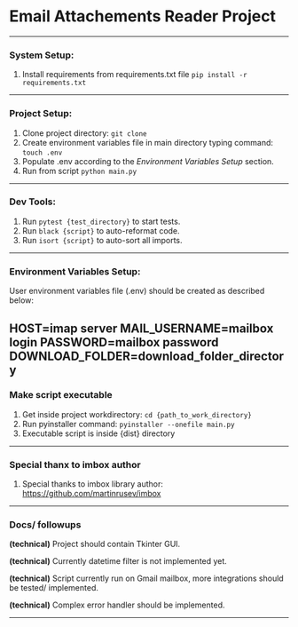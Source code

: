 # Email Attachements Reader Project
---
### System Setup:

1. Install requirements from requirements.txt file `pip install -r requirements.txt`
---
### Project Setup:

1. Clone project directory: `git clone`
2. Create environment variables file in main directory typing command: `touch .env`
3. Populate .env according to the *Environment Variables Setup* section.
4. Run from script `python main.py`
---
### Dev Tools:

1. Run `pytest {test_directory}` to start tests.
2. Run `black {script}` to auto-reformat code.
3. Run `isort {script}` to auto-sort all imports.
---
### Environment Variables Setup:

User environment variables file (.env) should be created as described below:  

HOST=imap server
MAIL_USERNAME=mailbox login
PASSWORD=mailbox password
DOWNLOAD_FOLDER=download_folder_directory
---
### Make script executable

1. Get inside project workdirectory: `cd {path_to_work_directory}`
2. Run pyinstaller command: `pyinstaller --onefile main.py`
3. Executable script is inside {dist} directory
---
### Special thanx to imbox author

1. Special thanks to imbox library author: https://github.com/martinrusev/imbox
---
### Docs/ followups

__(technical)__ Project should contain Tkinter GUI.

__(technical)__ Currently datetime filter is not implemented yet.

__(technical)__ Script currently run on Gmail mailbox, more integrations should be tested/ implemented.

__(technical)__ Complex error handler should be implemented.

---